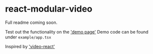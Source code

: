 # react-modular-video

Full readme coming soon.

Test out the functionality on the ['demo page'](https://stevengresh.com/react-modular-video)
Demo code can be found under `example/app.tsx`

Inspired by ['video-react'](https://video-react.js.org/)
